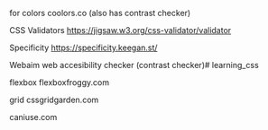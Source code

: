 for colors
coolors.co (also has contrast checker)

CSS Validators
https://jigsaw.w3.org/css-validator/validator

Specificity
https://specificity.keegan.st/

Webaim
web accesibility checker (contrast checker)# learning_css


flexbox
flexboxfroggy.com

grid
cssgridgarden.com

caniuse.com
